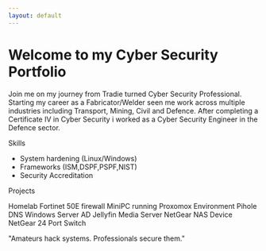 ```yaml
---
layout: default
---
```


<link rel="stlyesheet" href="/assets/css/style.css">

<div class="container">
<h1>Welcome to my Cyber Security Portfolio</h1>

<p class="paragraph-heading">
    Join me on my journey from Tradie turned Cyber Security Professional.</n>
    Starting my career as a Fabricator/Welder seen me work across multiple industries including Transport, Mining, Civil and Defence.</n>
    After completing a Certificate IV in Cyber Security i worked as a Cyber Security Engineer in the Defence sector.</n>
</p>


Skills

- System hardening (Linux/Windows)
- Frameworks (ISM,DSPF,PSPF,NIST)
- Security Accreditation

Projects

Homelab 
Fortinet 50E firewall
MiniPC running Proxomox Environment
Pihole DNS
Windows Server AD
Jellyfin Media Server
NetGear NAS Device
NetGear 24 Port Switch

"Amateurs hack systems. Professionals secure them."

</div>

